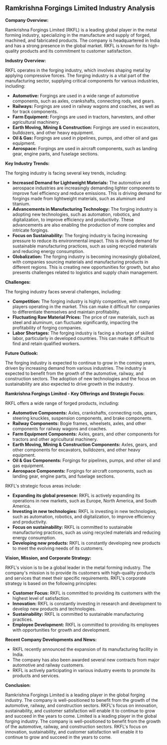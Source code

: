 ## Ramkrishna Forgings Limited Industry Analysis

**Company Overview:**

Ramkrishna Forgings Limited (RKFL) is a leading global player in the metal forming industry, specializing in the manufacture and supply of forged, machined, and fabricated products. The company is headquartered in India and has a strong presence in the global market. RKFL is known for its high-quality products and its commitment to customer satisfaction.

**Industry Overview:**

RKFL operates in the forging industry, which involves shaping metal by applying compressive forces. The forging industry is a vital part of the manufacturing sector, supplying critical components for various industries, including:

* **Automotive:** Forgings are used in a wide range of automotive components, such as axles, crankshafts, connecting rods, and gears.
* **Railways:** Forgings are used in railway wagons and coaches, as well as for track components.
* **Farm Equipment:** Forgings are used in tractors, harvesters, and other agricultural machinery.
* **Earth Moving, Mining & Construction:** Forgings are used in excavators, bulldozers, and other heavy equipment.
* **Oil & Gas:** Forgings are used in pipelines, pumps, and other oil and gas equipment.
* **Aerospace:** Forgings are used in aircraft components, such as landing gear, engine parts, and fuselage sections.

**Key Industry Trends:**

The forging industry is facing several key trends, including:

* **Increased Demand for Lightweight Materials:** The automotive and aerospace industries are increasingly demanding lighter components to improve fuel efficiency and reduce emissions. This is driving demand for forgings made from lightweight materials, such as aluminum and titanium.
* **Advancements in Manufacturing Technology:** The forging industry is adopting new technologies, such as automation, robotics, and digitalization, to improve efficiency and productivity. These advancements are also enabling the production of more complex and intricate forgings.
* **Focus on Sustainability:** The forging industry is facing increasing pressure to reduce its environmental impact. This is driving demand for sustainable manufacturing practices, such as using recycled materials and reducing energy consumption.
* **Globalization:** The forging industry is becoming increasingly globalized, with companies sourcing materials and manufacturing products in different regions. This is creating new opportunities for growth, but also presents challenges related to logistics and supply chain management.

**Challenges:**

The forging industry faces several challenges, including:

* **Competition:** The forging industry is highly competitive, with many players operating in the market. This can make it difficult for companies to differentiate themselves and maintain profitability.
* **Fluctuating Raw Material Prices:** The price of raw materials, such as steel and aluminum, can fluctuate significantly, impacting the profitability of forging companies.
* **Labor Shortages:** The forging industry is facing a shortage of skilled labor, particularly in developed countries. This can make it difficult to find and retain qualified workers.

**Future Outlook:**

The forging industry is expected to continue to grow in the coming years, driven by increasing demand from various industries. The industry is expected to benefit from the growth of the automotive, railway, and construction sectors. The adoption of new technologies and the focus on sustainability are also expected to drive growth in the industry.

**Ramkrishna Forgings Limited - Key Offerings and Strategic Focus:**

RKFL offers a wide range of forged products, including:

* **Automotive Components:** Axles, crankshafts, connecting rods, gears, steering knuckles, suspension components, and brake components.
* **Railway Components:** Bogie frames, wheelsets, axles, and other components for railway wagons and coaches.
* **Farm Equipment Components:** Axles, gears, and other components for tractors and other agricultural machinery.
* **Earth Moving, Mining & Construction Components:** Axles, gears, and other components for excavators, bulldozers, and other heavy equipment.
* **Oil & Gas Components:** Forgings for pipelines, pumps, and other oil and gas equipment.
* **Aerospace Components:** Forgings for aircraft components, such as landing gear, engine parts, and fuselage sections.

RKFL's strategic focus areas include:

* **Expanding its global presence:** RKFL is actively expanding its operations in new markets, such as Europe, North America, and South America.
* **Investing in new technologies:** RKFL is investing in new technologies, such as automation, robotics, and digitalization, to improve efficiency and productivity.
* **Focus on sustainability:** RKFL is committed to sustainable manufacturing practices, such as using recycled materials and reducing energy consumption.
* **Developing new products:** RKFL is constantly developing new products to meet the evolving needs of its customers.

**Vision, Mission, and Corporate Strategy:**

RKFL's vision is to be a global leader in the metal forming industry. The company's mission is to provide its customers with high-quality products and services that meet their specific requirements. RKFL's corporate strategy is based on the following principles:

* **Customer Focus:** RKFL is committed to providing its customers with the highest level of satisfaction.
* **Innovation:** RKFL is constantly investing in research and development to develop new products and technologies.
* **Sustainability:** RKFL is committed to sustainable manufacturing practices.
* **Employee Development:** RKFL is committed to providing its employees with opportunities for growth and development.

**Recent Company Developments and News:**

* RKFL recently announced the expansion of its manufacturing facility in India.
* The company has also been awarded several new contracts from major automotive and railway customers.
* RKFL is actively participating in various industry events to promote its products and services.

**Conclusion:**

Ramkrishna Forgings Limited is a leading player in the global forging industry. The company is well-positioned to benefit from the growth of the automotive, railway, and construction sectors. RKFL's focus on innovation, sustainability, and customer satisfaction will enable it to continue to grow and succeed in the years to come.
 Limited is a leading player in the global forging industry. The company is well-positioned to benefit from the growth of the automotive, railway, and construction sectors. RKFL's focus on innovation, sustainability, and customer satisfaction will enable it to continue to grow and succeed in the years to come.